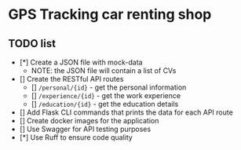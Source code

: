 # GPS Tracking car renting shop

## TODO list

* [*] Create a JSON file with mock-data
    - NOTE: the JSON file will contain a list of CVs
* [] Create the RESTful API routes 
    - [] `/personal/{id}` - get the personal information 
    - [] `/experience/{id}` - get the work experience 
    - [] `/education/{id}` - get the education details
* [] Add Flask CLI commands that prints the data for each API route
* [] Create docker images for the application
* [] Use Swagger for API testing purposes
* [*] Use Ruff to ensure code quality